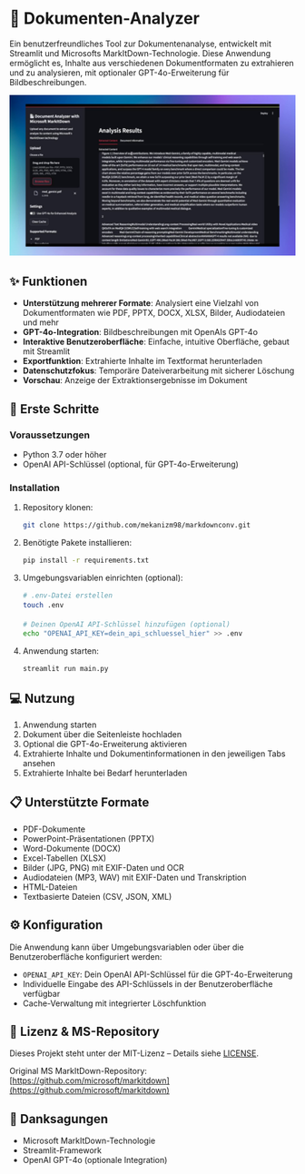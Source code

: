 # 📄 Dokumenten-Analyzer

Ein benutzerfreundliches Tool zur Dokumentenanalyse, entwickelt mit Streamlit und Microsofts MarkItDown-Technologie. Diese Anwendung ermöglicht es, Inhalte aus verschiedenen Dokumentformaten zu extrahieren und zu analysieren, mit optionaler GPT-4o-Erweiterung für Bildbeschreibungen.

![Document Analyzer Demo](https://github.com/mekanizm98/markdownconv/blob/main/misc/doc-markdown-ms.jpg)

## ✨ Funktionen

- **Unterstützung mehrerer Formate**: Analysiert eine Vielzahl von Dokumentformaten wie PDF, PPTX, DOCX, XLSX, Bilder, Audiodateien und mehr
- **GPT-4o-Integration**: Bildbeschreibungen mit OpenAIs GPT-4o
- **Interaktive Benutzeroberfläche**: Einfache, intuitive Oberfläche, gebaut mit Streamlit
- **Exportfunktion**: Extrahierte Inhalte im Textformat herunterladen
- **Datenschutzfokus**: Temporäre Dateiverarbeitung mit sicherer Löschung
- **Vorschau**: Anzeige der Extraktionsergebnisse im Dokument

## 🚀 Erste Schritte

### Voraussetzungen

- Python 3.7 oder höher
- OpenAI API-Schlüssel (optional, für GPT-4o-Erweiterung)

### Installation

1. Repository klonen:
    ```bash
    git clone https://github.com/mekanizm98/markdownconv.git
    ```

2. Benötigte Pakete installieren:
    ```bash
    pip install -r requirements.txt
    ```

3. Umgebungsvariablen einrichten (optional):
    ```bash
    # .env-Datei erstellen
    touch .env

    # Deinen OpenAI API-Schlüssel hinzufügen (optional)
    echo "OPENAI_API_KEY=dein_api_schluessel_hier" >> .env
    ```

4. Anwendung starten:
    ```bash
    streamlit run main.py
    ```

## 💻 Nutzung

1. Anwendung starten
2. Dokument über die Seitenleiste hochladen
3. Optional die GPT-4o-Erweiterung aktivieren
4. Extrahierte Inhalte und Dokumentinformationen in den jeweiligen Tabs ansehen
5. Extrahierte Inhalte bei Bedarf herunterladen

## 📋 Unterstützte Formate

- PDF-Dokumente
- PowerPoint-Präsentationen (PPTX)
- Word-Dokumente (DOCX)
- Excel-Tabellen (XLSX)
- Bilder (JPG, PNG) mit EXIF-Daten und OCR
- Audiodateien (MP3, WAV) mit EXIF-Daten und Transkription
- HTML-Dateien
- Textbasierte Dateien (CSV, JSON, XML)

## ⚙️ Konfiguration

Die Anwendung kann über Umgebungsvariablen oder über die Benutzeroberfläche konfiguriert werden:

- `OPENAI_API_KEY`: Dein OpenAI API-Schlüssel für die GPT-4o-Erweiterung
- Individuelle Eingabe des API-Schlüssels in der Benutzeroberfläche verfügbar
- Cache-Verwaltung mit integrierter Löschfunktion

## 📝 Lizenz & MS-Repository

Dieses Projekt steht unter der MIT-Lizenz – Details siehe [LICENSE](LICENSE).

Original MS MarkItDown-Repository: [https://github.com/microsoft/markitdown](https://github.com/microsoft/markitdown)

## 🙏 Danksagungen

- Microsoft MarkItDown-Technologie
- Streamlit-Framework
- OpenAI GPT-4o (optionale Integration)
